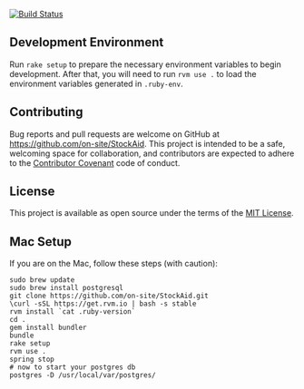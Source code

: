 [![Build Status](https://travis-ci.org/on-site/StockAid.svg?branch=master)](https://travis-ci.org/on-site/StockAid)

## Development Environment

Run `rake setup` to prepare the necessary environment variables to begin
development. After that, you will need to run `rvm use .` to load the
environment variables generated in `.ruby-env`.

## Contributing

Bug reports and pull requests are welcome on GitHub at
https://github.com/on-site/StockAid. This project is intended to be a safe,
welcoming space for collaboration, and contributors are expected to adhere to
the [Contributor Covenant](CODE_OF_CONDUCT.md) code of conduct.

## License

This project is available as open source under the terms of the
[MIT License](http://opensource.org/licenses/MIT).

## Mac Setup

If you are on the Mac, follow these steps (with caution):

```
sudo brew update
sudo brew install postgresql
git clone https://github.com/on-site/StockAid.git
\curl -sSL https://get.rvm.io | bash -s stable
rvm install `cat .ruby-version`
cd .
gem install bundler
bundle
rake setup
rvm use .
spring stop
# now to start your postgres db
postgres -D /usr/local/var/postgres/
```
